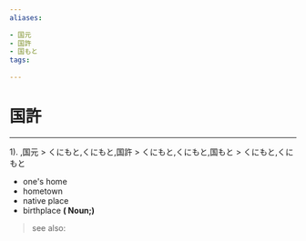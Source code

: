 ```yaml
---
aliases:
    
- 国元
- 国許
- 国もと
tags:
    
---
```


# 国許
---
1).
,国元 > くにもと,くにもと,国許 > くにもと,くにもと,国もと > くにもと,くにもと

- one's home
- hometown
- native place
- birthplace
**( Noun;)**
> see also: 
            